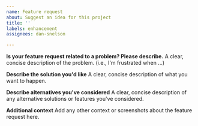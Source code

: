 ```yaml
---
name: Feature request
about: Suggest an idea for this project
title: ''
labels: enhancement
assignees: dan-snelson

---
```


**Is your feature request related to a problem? Please describe.**
A clear, concise description of the problem. (i.e., I'm frustrated when ...)

**Describe the solution you'd like**
A clear, concise description of what you want to happen.

**Describe alternatives you've considered**
A clear, concise description of any alternative solutions or features you've considered.

**Additional context**
Add any other context or screenshots about the feature request here.
